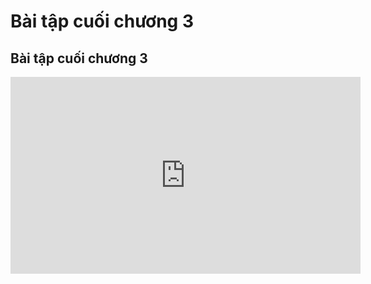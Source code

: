 # Bài tập cuối chương 3
## Bài tập cuối chương 3
<iframe width="560" height="315" src="https://www.youtube.com/embed/GyTboVdNZxA?si=G5m8GvWWc01nk8Mw" title="YouTube video player" frameborder="0" allow="accelerometer; autoplay; clipboard-write; encrypted-media; gyroscope; picture-in-picture; web-share" referrerpolicy="strict-origin-when-cross-origin" allowfullscreen></iframe>



